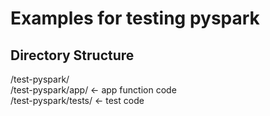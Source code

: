 # Examples for testing pyspark

## Directory Structure
/test-pyspark/  
/test-pyspark/app/   <- app function code  
/test-pyspark/tests/ <- test code  
